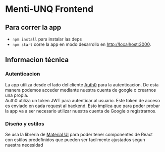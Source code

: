 # Menti-UNQ Frontend

## Para correr la app

- `npm install` para instalar las deps
- `npm start` corre la app en modo desarrollo en [http://localhost:3000](http://localhost:3000).

## Informacion técnica

### Autenticacion

La app utiliza desde el lado del cliente [Auth0](https://auth0.com/docs/get-started/auth0-overview) para la
autenticacion. De esta manera podemos acceder mediante
nuestra cuenta de google o crearnos una propia. \
Auth0 utiliza un token JWT para autenticar al usuario. Este token de acceso es enviado en cada request al backend. Esto
implica que para
poder probar la app va a ser necesario utilizar nuestra cuenta de Google o registrarnos.

### Diseño y estilos

Se usa la libreria de [Material UI](https://mui.com/material-ui/) para poder tener componentes de React con estilos
predefinidos que pueden ser facilmente ajustados segun nuestra necesidad



